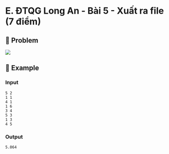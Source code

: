 # E. ĐTQG Long An - Bài 5 - Xuất ra file (7 điểm)

## 📖 Problem

![](https://espresso.codeforces.com/819f30d3a7d32d45d6fcac727382dbe6b3298e64.png)


## 🧠 Example

### Input

```text
5 2
1 1
4 1
1 6
3 4
5 3
1 3
4 5
```

### Output

```text
5.064
```


